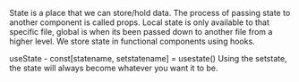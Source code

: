 State is a place that we can store/hold data.
The process of passing state to another component is called props.
Local state is only available to that specific file, global is when its been passed down to another file from a higher level.
We store state in functional components using hooks.

useState - const[statename, setstatename] = usestate()
Using the setstate, the state will always become whatever you want it to be.

